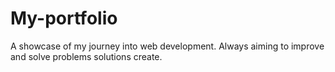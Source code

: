 # My-portfolio
A showcase of my journey into web development. Always aiming to improve and solve problems solutions create.
